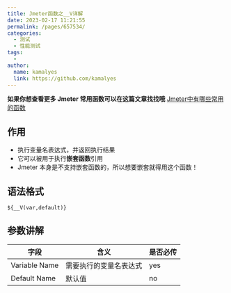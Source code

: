 ```yaml
---
title: Jmeter函数之__V详解
date: 2023-02-17 11:21:55
permalink: /pages/657534/
categories:
  - 测试
  - 性能测试
tags:
  - 
author: 
  name: kamalyes
  link: https://github.com/kamalyes
---
```

**如果你想查看更多 Jmeter 常用函数可以在这篇文章找找哦**
[Jmeter中有哪些常用的函数](./01.Jmeter中有哪些常用的函数.md)

作用
--

*   执行变量名表达式，并返回执行结果
*   它可以被用于执行**嵌套函数**引用
*   Jmeter 本身是不支持嵌套函数的，所以想要嵌套就得用这个函数！

语法格式
----

```
${__V(var,default)}
```

参数讲解
----

| 字段 | 含义 | 是否必传 |
| --- | --- | --- |
| Variable Name | 需要执行的变量名表达式 | yes |
| Default Name | 默认值 | no |
